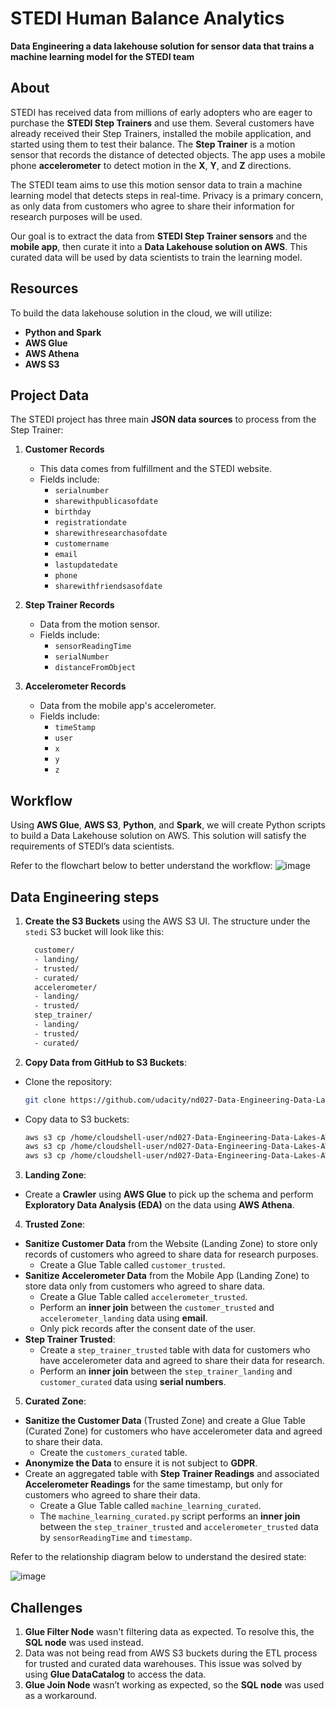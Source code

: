 # STEDI Human Balance Analytics
**Data Engineering a data lakehouse solution for sensor data that trains a machine learning model for the STEDI team**

## About
STEDI has received data from millions of early adopters who are eager to purchase the **STEDI Step Trainers** and use them. Several customers have already received their Step Trainers, installed the mobile application, and started using them to test their balance. The **Step Trainer** is a motion sensor that records the distance of detected objects. The app uses a mobile phone **accelerometer** to detect motion in the **X**, **Y**, and **Z** directions.

The STEDI team aims to use this motion sensor data to train a machine learning model that detects steps in real-time. Privacy is a primary concern, as only data from customers who agree to share their information for research purposes will be used. 

Our goal is to extract the data from **STEDI Step Trainer sensors** and the **mobile app**, then curate it into a **Data Lakehouse solution on AWS**. This curated data will be used by data scientists to train the learning model.

## Resources
To build the data lakehouse solution in the cloud, we will utilize:
- **Python and Spark**
- **AWS Glue**
- **AWS Athena**
- **AWS S3**
  
## Project Data 
The STEDI project has three main **JSON data sources** to process from the Step Trainer:

1. **Customer Records**
   - This data comes from fulfillment and the STEDI website.
   - Fields include:
     - `serialnumber`
     - `sharewithpublicasofdate`
     - `birthday`
     - `registrationdate`
     - `sharewithresearchasofdate`
     - `customername`
     - `email`
     - `lastupdatedate`
     - `phone`
     - `sharewithfriendsasofdate`
  
2. **Step Trainer Records**
   - Data from the motion sensor.
   - Fields include:
     - `sensorReadingTime`
     - `serialNumber`
     - `distanceFromObject`
  
3. **Accelerometer Records**
   - Data from the mobile app's accelerometer.
   - Fields include:
     - `timeStamp`
     - `user`
     - `x`
     - `y`
     - `z`

## Workflow
Using **AWS Glue**, **AWS S3**, **Python**, and **Spark**, we will create Python scripts to build a Data Lakehouse solution on AWS. This solution will satisfy the requirements of STEDI’s data scientists.

Refer to the flowchart below to better understand the workflow:
![image](https://github.com/user-attachments/assets/5bbcd9fb-6d71-4fd3-9f09-75b796b11554)


## Data Engineering steps
1. **Create the S3 Buckets** using the AWS S3 UI. The structure under the `stedi` S3 bucket will look like this:
      ```bash
        customer/
        - landing/
        - trusted/
        - curated/
        accelerometer/
        - landing/
        - trusted/
        step_trainer/
        - landing/
        - trusted/
        - curated/
      ```
3. **Copy Data from GitHub to S3 Buckets**:
- Clone the repository:
  ```bash
  git clone https://github.com/udacity/nd027-Data-Engineering-Data-Lakes-AWS-Exercises.git stedi-project-starter-code
  ```
- Copy data to S3 buckets:
  ```bash
  aws s3 cp /home/cloudshell-user/nd027-Data-Engineering-Data-Lakes-AWS-Exercises/project/starter/customer/landing s3://stedi-datalake/customer/landing/ --recursive
  aws s3 cp /home/cloudshell-user/nd027-Data-Engineering-Data-Lakes-AWS-Exercises/project/starter/accelerometer/landing s3://stedi-datalake/accelerometer/landing/ --recursive
  aws s3 cp /home/cloudshell-user/nd027-Data-Engineering-Data-Lakes-AWS-Exercises/project/starter/step_trainer/landing s3://stedi-datalake/step_trainer/landing/ --recursive
  ```

3. **Landing Zone**:
- Create a **Crawler** using **AWS Glue** to pick up the schema and perform **Exploratory Data Analysis (EDA)** on the data using **AWS Athena**.

4. **Trusted Zone**:
- **Sanitize Customer Data** from the Website (Landing Zone) to store only records of customers who agreed to share data for research purposes.
  - Create a Glue Table called `customer_trusted`.
- **Sanitize Accelerometer Data** from the Mobile App (Landing Zone) to store data only from customers who agreed to share data.
  - Create a Glue Table called `accelerometer_trusted`.
  - Perform an **inner join** between the `customer_trusted` and `accelerometer_landing` data using **email**.
  - Only pick records after the consent date of the user.
- **Step Trainer Trusted**:
  - Create a `step_trainer_trusted` table with data for customers who have accelerometer data and agreed to share their data for research.
  - Perform an **inner join** between the `step_trainer_landing` and `customer_curated` data using **serial numbers**.

5. **Curated Zone**:
- **Sanitize the Customer Data** (Trusted Zone) and create a Glue Table (Curated Zone) for customers who have accelerometer data and agreed to share their data.
  - Create the `customers_curated` table.
- **Anonymize the Data** to ensure it is not subject to **GDPR**.
- Create an aggregated table with **Step Trainer Readings** and associated **Accelerometer Readings** for the same timestamp, but only for customers who agreed to share their data.
  - Create a Glue Table called `machine_learning_curated`.
  - The `machine_learning_curated.py` script performs an **inner join** between the `step_trainer_trusted` and `accelerometer_trusted` data by `sensorReadingTime` and `timestamp`.

Refer to the relationship diagram below to understand the desired state:

![image](https://github.com/user-attachments/assets/6ac15c2d-ffe1-417c-a346-829522248ec6)

## Challenges

1. **Glue Filter Node** wasn't filtering data as expected. To resolve this, the **SQL node** was used instead.
2. Data was not being read from AWS S3 buckets during the ETL process for trusted and curated data warehouses. This issue was solved by using **Glue DataCatalog** to access the data.
3. **Glue Join Node** wasn’t working as expected, so the **SQL node** was used as a workaround.

